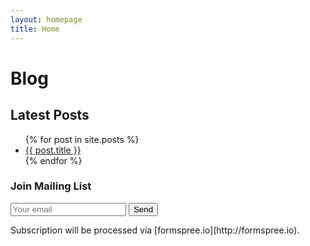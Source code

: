 ```yaml
---
layout: homepage
title: Home
---
```


# Blog

<!-- https://stackoverflow.com/questions/9794699/listing-all-the-blog-posts-with-content-with-jekyll -->
<h2>Latest Posts</h2>
<ul>
  {% for post in site.posts %}
  <li>
    <a href="{{ post.url }}">{{ post.title }}</a>
  </li>
  {% endfor %}
</ul>

### Join Mailing List
<form method="POST" action="http://formspree.io/xing12397@gmail.com">
  <input type="email" name="email" placeholder="Your email" required>
  <input type="hidden" name="_next" value="{% link _pages/thanks.md %}" />
  <input type="hidden" name="_format" value="plain" />
  <input type="hidden" name="_subject" value="formspree-subscriber-subject" />
  <button type="submit">Send</button>
</form>  
Subscription will be processed via [formspree.io](http://formspree.io).
